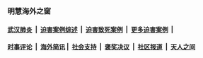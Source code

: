 
### 明慧海外之窗

####  [武汉肺炎](indexes/365.md?t=06201301) &nbsp;|&nbsp;  [迫害案例综述](indexes/328.md?t=06201301) &nbsp;|&nbsp; [迫害致死案例](indexes/277.md?t=06201301)  &nbsp;|&nbsp; [更多迫害案例](indexes/81.md?t=06201301)  &nbsp;|&nbsp; 
####  [时事评论](indexes/19.md?t=06201301) &nbsp;|&nbsp; [海外简讯](indexes/245.md?t=06201301)&nbsp;|&nbsp;  [社会支持](indexes/140.md?t=06201301) &nbsp;|&nbsp; [褒奖决议](indexes/282.md?t=06201301) &nbsp;|&nbsp; [社区报道](indexes/91.md?t=06201301)  &nbsp;|&nbsp; [天人之间](indexes/78.md?t=06201301) 

